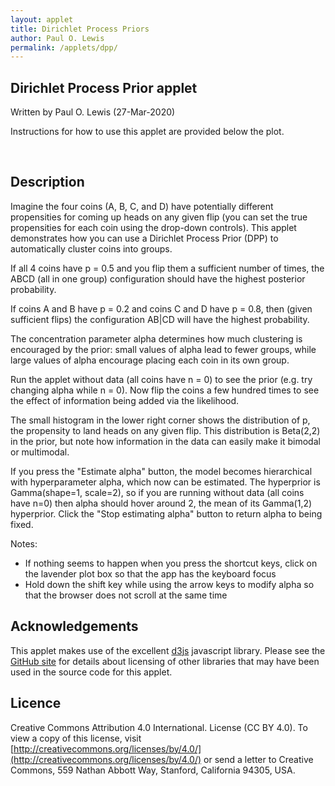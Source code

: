 ```yaml
---
layout: applet
title: Dirichlet Process Priors
author: Paul O. Lewis
permalink: /applets/dpp/
---
```

## Dirichlet Process Prior applet
Written by Paul O. Lewis (27-Mar-2020)

Instructions for how to use this applet are provided below the plot.

<div id="arbitrary" style="display:inline-block"></div>
<div id="controls" style="display:inline-block; vertical-align:top;"></div>
<script type="text/javascript">
    // written by Paul O. Lewis 27-Mar-2020

    const lot = new Random(1234);
    
    // width and height of svg
    const w          = 600;
    const h          = 600;
    const labelw     =  90;
    const xhist      = 100;
    const whist      = 300;
    const xgzero     = 425;
    const wgzero     = 150;
    const hgzero     = 150;
    const ngzerobins = 30;
    const xinfo      = 500;
    const infopad    = 50;
    const wstatebox  = 125;
    const hstatebox  =  75;
                
    let alpha        = 2;      // concentration parameter
    let alphamin     = 0.1
    let hierarchical_model = false;
    
    let maxflips     = 2000;   // maximum number of coinflips allowed
    
    // G0 is Beta(prior_a, prior_b)
    let prior_a      = 2;      
    let prior_b      = 2;
    let delta        = 0.3;    // half the width of the p proposal window
    
    // alpha has hyperprior Gamma(alpha_hyperprior_shape, alpha_hyperprior_scale)
    let alpha_hyperprior_shape = 1;
    let alpha_hyperprior_scale = 2;
                
    let estimate_alpha_button = null;
    let increase_alpha_button = null;
    let decrease_alpha_button = null;
    let alpha_text_element = null;
    let sum_alpha = alpha;
    let num_alpha = 1;
                
    const iteration_milisecs = 10;
    let iterating = false;
    
    let configurations = [
        {partition:"ABCD",    sets:[[0,1,2,3]]},
        {partition:"ABC|D",   sets:[[0,1,2],[3]]},
        {partition:"ABD|C",   sets:[[0,1,3],[2]]},
        {partition:"AB|CD",   sets:[[0,1],[2,3]]},
        {partition:"AB|C|D",  sets:[[0,1],[2],[3]]},
        {partition:"ACD|B",   sets:[[0,2,3],[1]]},
        {partition:"AC|BD",   sets:[[0,2],[1,3]]},
        {partition:"AC|B|D",  sets:[[0,2],[1],[3]]},
        {partition:"AD|BC",   sets:[[0,3],[1,2]]},
        {partition:"A|BCD",   sets:[[0],[1,2,3]]},
        {partition:"A|BC|D",  sets:[[0],[1,2],[3]]},
        {partition:"AD|B|C",  sets:[[0,3],[1],[2]]},
        {partition:"A|BD|C",  sets:[[0],[1,3],[2]]},
        {partition:"A|B|CD",  sets:[[0],[1],[2,3]]},
        {partition:"A|B|C|D", sets:[[0],[1],[2],[3]]}
    ];
    let current_config = 0;
    
    let longest = 0;
    for (let i = 0; i < 15; i++)
        if (configurations[i].partition.length > longest)
            longest = configurations[i].partition.length;
            
    function CenterTextInRect(text_element, x, y, w, h) {
        // center text_element horizontally
        text_element.attr("text-anchor", "middle");
        text_element.attr("x", x + w/2);

        // center text_element vertically
        text_element.attr("y", 0);
        var bb = text_element.node().getBBox();
        var descent = bb.height + bb.y;
        text_element.attr("y", y + h/2 + bb.height/2 - descent);
        }
        
    // ########################################################################
    // ############################### scales  ################################
    // ########################################################################

    const xinfoscale = d3.scaleLinear()
        .domain([0,1])
        .range([xinfo,w]);
        
    const yinfoscale = d3.scaleBand()
        .domain(d3.range(30))
        .range([infopad,h-infopad]);

    const xgzeroscale = d3.scaleBand()
        .domain(d3.range(ngzerobins))
        .range([xgzero,xgzero+wgzero]);

    const ygzeroscale = d3.scaleLinear()
        .domain([0,1])
        .range([575,425]);
        
    const xconfigscale = d3.scaleLinear()
        .domain([0,1])
        .range([0,labelw]);

    const yconfigscale = d3.scaleBand()
        .domain(d3.range(15))
        .range([0,h])
        .padding(0.2);
        
    // ########################################################################
    // ################################ svg  ##################################
    // ########################################################################

    // Select DIV element already created (see above) to hold SVG
    const plot_div = d3.select("div#arbitrary");

    // Create SVG element
    const plot_svg = plot_div.append("svg")
        .attr("width", w)
        .attr("height", h);

    // Create rect outlining entire area of SVG
    plot_svg.append("rect")
        .attr("x", 0)
        .attr("y", 0)
        .attr("width", w)
        .attr("height", h)
        .attr("fill", "lavender");
        
    // Create box showing current state when MCMC is paused
    let MCMCbox = plot_svg.append("rect")
        .attr("id", "mcmcstatebox")
        .attr("x", w/2 - wstatebox)
        .attr("y", h/2 - hstatebox)
        .attr("width", wstatebox)
        .attr("height", hstatebox)
        .attr("rx", "10")
        .attr("fill", "white")
        .attr("stroke", "purple")
        .attr("stroke-width", "2")
        .style("pointer-events", "none")
        .style("visibility", "hidden");
    
    // Create text element to show inside MCMC state box
    let MCMCstate = plot_svg.append("text")
        .attr("id", "mcmcstatetext")
        .attr("x", 0)
        .attr("y", 0)
        .attr("font-family", "Courier")
        .attr("font-size", "24px")
        .style("text-anchor", "middle")
        .style("pointer-events", "none")
        .style("visibility", "hidden")
        .text("ABCD");
    CenterTextInRect(MCMCstate, w/2 - wstatebox, h/2 - hstatebox, wstatebox, hstatebox);

    // Create box showing allocation histogram extent
    plot_svg.append("rect")
        .attr("id", "alloc")
        .attr("x", xhist)
        .attr("y", 0)
        .attr("width", whist)
        .attr("height", h)
        .attr("fill", "none")
        .attr("stroke", "purple")
        .style("visibility", "hidden");
    
    // Create line serving as base of allocation histogram
    plot_svg.append("line")
        .attr("id", "alloc")
        .attr("x1", xhist)
        .attr("y1", 0)
        .attr("x2", xhist)
        .attr("y2", h)
        .attr("fill", "none")
        .attr("stroke", "purple")
        .style("visibility", "visible");
    
    // Create box showing G0 histogram extent
    plot_svg.append("rect")
        .attr("id", "gzero")
        .attr("x", xgzero)
        .attr("y", ygzeroscale(1))
        .attr("width", wgzero)
        .attr("height", hgzero)
        .attr("fill", "none")
        .attr("stroke", "purple")
        .style("visibility", "visible");
    
    // Create vertical line showing where xinfo lies
    plot_svg.append("line")
        .attr("x1", xinfo)
        .attr("y1", 0)
        .attr("x2", xinfo)
        .attr("y2", h)
        .attr("stroke", "orange")
        .style("visibility", "hidden");
    
    // ########################################################################
    // ########################### configurations  ############################
    // ########################################################################

    function showCurrentMCMCState(reveal) {
        if (reveal) {
            MCMCbox.style("visibility", "visible"); 
            MCMCstate.text(configurations[current_config].partition);               
            MCMCstate.style("visibility", "visible");                
        }
        else {
            MCMCbox.style("visibility", "hidden");                
            MCMCstate.style("visibility", "hidden");                
        }
    }

    // Returns the x coordinate of the upper left corner of a configuration box
    function configBoxX(d,i) {
        let textw = 10*d.partition.length;
        return labelw - textw;
    }

    // Returns the y coordinate of the upper left corner of a configuration box
    function configBoxY(d,i) {
        return yconfigscale(i);
    }

    // Returns the width of a configuration box associated with d
    function configBoxW(d,i) {
        return 10*d.partition.length;
    }

    // Returns the height of a configuration box
    function configBoxH(d,i) {
        return yconfigscale.bandwidth();
    }

    // Returns the x coordinate of the center the text string displayed in
    // a configuration box associated with d
    function configTextX(d,i) {
        let textw = 10*d.partition.length;
        return labelw - textw/2;
    }

    // Returns the y coordinate of the lower left corner of the text string
    // displayed in a configuration box associated with d
    function configTextY(d,i) {
        return yconfigscale(i) + (yconfigscale.bandwidth()/2 + 6) + "px";
    }

    // Create rounded rects showing configuration
    plot_svg.selectAll("rect.config")
        .data(configurations)
        .enter()
        .append("rect")
        .attr("class", "config")
        .attr("x", function(d,i) {return configBoxX(d,i);})
        .attr("y", function(d,i) {return configBoxY(d,i);})
        .attr("rx", "10")
        .attr("width", function(d,i) {return configBoxW(d,i);})
        .attr("height", function(d,i) {return configBoxH(d,i);})
        .attr("stroke", "purple")
        .attr("fill", "none");

    // Create text elements showing configuration
    plot_svg.selectAll("text.config")
        .data(configurations)
        .enter()
        .append("text")
        .attr("class", "config")
        .attr("x", function(d,i) {return configTextX(d,i);})
        .attr("y", function(d,i) {return configTextY(d,i);})
        .attr("font-family", "Courier")
        .attr("font-size", "14px")
        .style("text-anchor", "middle")
        .text(function(d) {return d.partition;});
        
    // ###################################################################
    // ########################### coin info  ############################
    // ###################################################################
    let coininfo = [
        {name:"A", y:0, n:0, p:0.5},
        {name:"B", y:0, n:0, p:0.5},
        {name:"C", y:0, n:0, p:0.5},
        {name:"D", y:0, n:0, p:0.5}
    ];
    plot_svg.append("text")
        .attr("id", "alphalabel")
        .attr("x", xinfo)
        .attr("y", yinfoscale(20))
        .attr("font-family", "Verdana")
        .attr("font-size", "14px")
        .style("text-anchor", "end")
        .text("alpha = ");
        
    alpha_text_element = plot_svg.append("text")
        .attr("id", "alphavalue")
        .attr("x", xinfo + 3)
        .attr("y", yinfoscale(20))
        .attr("font-family", "Verdana")
        .attr("font-size", "14px")
        .style("text-anchor", "begin")
        .text(alpha.toFixed(1));
        
    plot_svg.selectAll("text.coinlabel")
        .data(coininfo)
        .enter()
        .append("text")
        .attr("class", "coinlabel")
        .attr("x", xinfo)
        .attr("y", function(d,i) {return yinfoscale(5*i);})
        .attr("font-family", "Verdana")
        .attr("font-size", "14px")
        .style("text-anchor", "end")
        .text(function(d) {return "coin " + d.name + ":";});
        
    plot_svg.selectAll("text.plabel")
        .data(coininfo)
        .enter()
        .append("text")
        .attr("class", "plabel")
        .attr("x", xinfo)
        .attr("y", function(d,i) {return yinfoscale(5*i+1);})
        .attr("font-family", "Verdana")
        .attr("font-size", "14px")
        .style("text-anchor", "end")
        .text("p = ");
        
    plot_svg.selectAll("text.pvalue")
        .data(coininfo)
        .enter()
        .append("text")
        .attr("class", "pvalue")
        .attr("x", xinfo + 3)
        .attr("y", function(d,i) {return yinfoscale(5*i+1);})
        .attr("font-family", "Verdana")
        .attr("font-size", "14px")
        .style("text-anchor", "begin")
        .text(function(d) {return d.p.toFixed(2);});

    plot_svg.selectAll("text.ylabel")
        .data(coininfo)
        .enter()
        .append("text")
        .attr("class", "ylabel")
        .attr("x", xinfo)
        .attr("y", function(d,i) {return yinfoscale(5*i+2);})
        .attr("font-family", "Verdana")
        .attr("font-size", "14px")
        .style("text-anchor", "end")
        .text("y = ");
        
    plot_svg.selectAll("text.yvalue")
        .data(coininfo)
        .enter()
        .append("text")
        .attr("class", "yvalue")
        .attr("x", xinfo + 3)
        .attr("y", function(d,i) {return yinfoscale(5*i+2);})
        .attr("font-family", "Verdana")
        .attr("font-size", "14px")
        .style("text-anchor", "begin")
        .text(function(d) {return d.y;});

    plot_svg.selectAll("text.nlabel")
        .data(coininfo)
        .enter()
        .append("text")
        .attr("class", "nlabel")
        .attr("x", xinfo)
        .attr("y", function(d,i) {return yinfoscale(5*i+3);})
        .attr("font-family", "Verdana")
        .attr("font-size", "14px")
        .style("text-anchor", "end")
        .text("n = ");

    plot_svg.selectAll("text.nvalue")
        .data(coininfo)
        .enter()
        .append("text")
        .attr("class", "nvalue")
        .attr("x", xinfo + 3)
        .attr("y", function(d,i) {return yinfoscale(5*i+3);})
        .attr("font-family", "Verdana")
        .attr("font-size", "14px")
        .style("text-anchor", "begin")
        .text(function(d) {return d.n;});

    function updateInfo() {
        plot_svg.select("text#alphavalue")
            .text(alpha.toFixed(1));
        plot_svg.selectAll("text.pvalue")
            .data(coininfo)
            .text(function(d) {return d.p.toFixed(2);});
        plot_svg.selectAll("text.yvalue")
            .data(coininfo)
            .text(function(d) {return d.y;});
        plot_svg.selectAll("text.nvalue")
            .data(coininfo)
            .text(function(d) {return d.n;});
    }
    
    // ##############################################################
    // ########################### MCMC #############################
    // ##############################################################
    
    let gzero_counts = [];
    let gzero_uppers = [];
    let g0incr = 1.0/ngzerobins;
    let upper = 0.0;
    for (let i = 0; i < ngzerobins; i++) {
        gzero_counts.push(0);
        upper += g0incr;
        gzero_uppers.push(upper);
    }
    
    const config_k     = [1,2,2,2,3,2,2,3,2,2,3,3,3,3,4];
    const config_nfact = [6,2,2,1,1,2,1,1,1,2,1,1,1,1,1];
    let config_prob    = [0,0,0,0,0,0,0,0,0,0,0,0,0,0,0];
    
    function drawFromBetaDist(a,b) {
        let x = lot.gamma(a,1);
        let y = lot.gamma(b,1);
        return x/(x+y);
    }
    
    function drawFromG0() {
        return drawFromBetaDist(prior_a, prior_b);
    }

    function binGZero(g0) {
        for (let i = 0; i < ngzerobins; i++) {
            if (g0 < gzero_uppers[i]) {
                gzero_counts[i]++;
                break;
            }
        }
    }
    
    function resetGZeroCounts() {
        for (let i = 0; i < ngzerobins; i++) {
            gzero_counts[i] = 0;
        }
    }
    
    // Begin with all four coins in one group
    let phi = [];
    let g0 = drawFromG0();
    binGZero(g0);
    phi.push(g0);
    let allocation = [0,0,0,0]; 

    let total_count = 1;
    let config_counts  = [1,0,0,0,0,0,0,0,0,0,0,0,0,0,0];

    function recalcConfigProbs(a) {
        let denom = a*(a+1)*(a+2)*(a+3);
        for (let i = 0; i < 15; i++) {
            config_prob[i] = Math.pow(a,config_k[i])*config_nfact[i]/denom;
        }
    }
    recalcConfigProbs(alpha);
    
    function drawFromPrior() {
        total_count++;
        let cumpr = 0.0;
        let u = lot.uniform(0,1);
        for (let i = 0; i < 15; i++) {
            cumpr += config_prob[i];
            if (u < cumpr) {
                config_counts[i]++;
                break;
            }
        }
    }
    
    plot_svg.selectAll("rect.allochist")
        .data(config_counts)
        .enter()
        .append("rect")
        .attr("class", "allochist")
        .attr("x", xhist)
        .attr("y", function(d,i) {return yconfigscale(i);})
        .attr("width", function(d) {return whist*d/total_count;})
        .attr("height", yconfigscale.bandwidth())
        .attr("fill", function(d) {return "rgb(0, 0, " + calcColor(d, total_count) + ")";});

    function calcColor(d, maxd) {
        return (Math.floor(255.0*d/maxd));
    }
    
    function updateAllocationHistogram() {
        plot_svg.selectAll("rect.allochist")
            .data(config_counts)
            .attr("width", function(d) {return whist*d/total_count;})
            .attr("fill", function(d) {return "rgb(0, 0, " + calcColor(d, total_count) + ")";});
    }
    
    plot_svg.selectAll("rect.gzerohist")
        .data(gzero_counts)
        .enter()
        .append("rect")
        .attr("class", "gzerohist")
        .attr("x", function(d,i) {return xgzeroscale(i);})
        .attr("y", ygzeroscale(0))
        .attr("width", xgzeroscale.bandwidth())
        .attr("height", 0);

    function updateGZeroHistogram() {
        let maxcount = Math.max(...gzero_counts);
        if (maxcount > 0 ) {
            plot_svg.selectAll("rect.gzerohist")
                .data(gzero_counts)
                .attr("y", function(d) {return ygzeroscale(0) - 0.8*hgzero*d/maxcount;})
                .attr("height", function(d) {return 0.8*hgzero*d/maxcount;})
                .attr("fill", function(d) {return "rgb(" + calcColor(d, maxcount) + ", 0, 0)";});
        }
        else {
            plot_svg.selectAll("rect.gzerohist")
                .attr("y", ygzeroscale(0))
                .attr("height", 0);
        }
    }
    
    function isSingleton(i) {
        if (i != 0 && allocation[i] == allocation[0])
            return false;
        if (i != 1 && allocation[i] == allocation[1])
            return false;
        if (i != 2 && allocation[i] == allocation[2])
            return false;
        if (i != 3 && allocation[i] == allocation[3])
            return false;
        return true;
    }
    
    function logPrior(p) {
        let logp = log_gamma(prior_a + prior_b) - log_gamma(prior_a) - log_gamma(prior_b);
        logp += (prior_a - 1)*Math.log(p) + (prior_b - 1)*Math.log(1 - p);
        return logp;
    }
    
    function logLikelihood(y, n, p) {
        let logLike = 0.0;
        logLike += log_gamma(n+1);
        logLike -= log_gamma(y+1);
        logLike -= log_gamma(n-y+1);
        logLike += y*Math.log(p);
        logLike += (n-y)*Math.log(1-p);
        return logLike;
    }

    function calcAllocProbs(i, is_singleton) {
        // Initialize probabilities used to choose a new category for coin i
        let probs = [];
        for (let j = 0; j < phi.length; j++) {
            probs.push(0);
        }
        
        // Set numerator for existing categories
        for (let j = 0; j < 4; j++) {
            if (i != j) {
                probs[allocation[j]]++;
            }
        } 

        // Set numerator for auxilliary categories
        if (is_singleton) {
            probs[allocation[i]] = alpha/3;
            for (let j = phi.length - 2; j < phi.length; j++) {
                probs[j] = alpha/3;
            }
        }
        else {
            for (let j = phi.length - 3; j < phi.length; j++) {
                probs[j] = alpha/3;
            }
        }
        
        // Multiply by coin i likelihood
        let denom = [];
        for (let j = 0; j < phi.length; j++) {
            let logNumer = Math.log(probs[j]);
            if (coininfo[i].n > 0) {
                logNumer += logLikelihood(coininfo[i].y, coininfo[i].n, phi[j]);
            }
            probs[j] = logNumer;
            denom.push(logNumer);
        }
        
        // Normalize
        let log_max = Math.max(...denom);
        let sum_of_ratios = 0.0;
        for (let j = 0; j < phi.length; j++) {
            sum_of_ratios += Math.exp(probs[j] - log_max);
        }
        let log_denom = log_max + Math.log(sum_of_ratios);
        for (let j = 0; j < phi.length; j++) {
            probs[j] = Math.exp(probs[j] - log_denom);
        }
        
        return probs;
    }
    
    function notAllocated(j) {
        // Returns true if no allocation entry equals i
        if (allocation[0] == j)
            return false;
        if (allocation[1] == j)
            return false;
        if (allocation[2] == j)
            return false;
        if (allocation[3] == j)
            return false;
        return true;
    }
    
    function shiftAllocIndicesLeft(j) {
        // Subtract 1 from all allocation entries > j
        for (let i = 0; i < allocation.length; i++) {
            if (allocation[i] > j)
                allocation[i]--;
        }
    }
    
    function chooseCategory(i, probs, is_singleton, cat0) {
        // Choose category randomly using probabilities in probs
        let cat = -1;
        let cum = 0.0;
        let u = lot.uniform(0,1);
        for (let k = 0; k < probs.length; k++) {
            cum += probs[k];
            if (u <= cum) {
                cat = k;
                break;
            }
        }
        
        // Report error if failed to choose category
        if (cat < 0) {
            console.log("***** ERROR: could not choose category ***** u = " + u.toFixed(5));
            for (let j = 0; j < probs.length; j++) {
                console.log("  probs[" + j + "] = " + probs[j].toFixed(5));
            }
        }
        
        // Record phi value if cat indexes one of the new proposed ones
        let aux_start = phi.length - (is_singleton ? 2 : 3);
        if (cat >= aux_start) {
            binGZero(phi[cat]);
        }
        
        allocation[i] = cat;
        for (let j = phi.length-1; j >= 0; j--) {
            if (notAllocated(j)) {
                shiftAllocIndicesLeft(j);
                phi.splice(j,1);
            }
        } 
    }
    
    function debugShowAllocProbs(probs, is_singleton) {
        console.log(" ");
        console.log("probs");
        let start = phi.length - (is_singleton ? 2 : 3);
        let cumprob = 0.0;
        for (let j = 0; j < start; j++) {
            cumprob += probs[j];
            console.log("   " + j + "  " + phi[j].toFixed(5) + " " + probs[j].toFixed(5) + "  " + cumprob);
        }
        for (let j = start; j < phi.length; j++) {
            cumprob += probs[j];
            console.log(" * " + j + "  " + phi[j].toFixed(5) + " " + probs[j].toFixed(5) + "  " + cumprob);
        }
    }
    
    function debugShowPhi() {
        console.log(" ");
        console.log("phi");
        for (let j = 0; j < phi.length; j++) {
            console.log("   " + j + "  " + phi[j].toFixed(5));
        }
    }
    
    function debugShowAllocation() {
        console.log(" ");
        console.log("allocation");
        for (let j = 0; j < allocation.length; j++) {
            console.log("   " + j + "  " + allocation[j]);
        }
    }
    
    function updateCounts() {
        total_count++;
        if (phi.length == 4)
            current_config = 14;
        else if (phi.length == 3) {
            if (allocation[0] == allocation[1])
                current_config = 4;
            else if (allocation[0] == allocation[2])
                current_config = 7;
            else if (allocation[1] == allocation[2])
                current_config = 10;
            else if (allocation[0] == allocation[3])
                current_config = 11;
            else if (allocation[1] == allocation[3])
                current_config = 12;
            else if (allocation[2] == allocation[3])
                current_config = 13;
        }
        else if (phi.length == 2) {
            if (allocation[0] == allocation[1] && allocation[1] == allocation[2])
                current_config = 1;
            else if (allocation[0] == allocation[1] && allocation[1] == allocation[3])
                current_config = 2;
            else if (allocation[0] == allocation[1] && allocation[2] == allocation[3])
                current_config = 3;
            else if (allocation[0] == allocation[2] && allocation[2] == allocation[3])
                current_config = 5;
            else if (allocation[0] == allocation[2] && allocation[1] == allocation[3])
                current_config = 6;
            else if (allocation[0] == allocation[3] && allocation[1] == allocation[2])
                current_config = 8;
            else if (allocation[1] == allocation[2] && allocation[2] == allocation[3])
                current_config = 9;
        }
        else
            current_config = 0;
        config_counts[current_config]++;
    }
    
    function updateAllocationVector() {
        for (let i = 0; i < 4; i++) {
            let is_singleton = isSingleton(i);
                                
            // update group to which coin i is a member
            if (is_singleton) {
                // coin i is in its own group
                phi.push(drawFromG0());
                phi.push(drawFromG0());
            } 
            else {
                // coin i is in the same group as at least one other coin
                phi.push(drawFromG0());
                phi.push(drawFromG0());
                phi.push(drawFromG0());
            }
            let probs = calcAllocProbs(i, is_singleton);
            chooseCategory(i, probs, is_singleton, allocation[i]);
            updateCounts();
        }                
    }
                                        
    function updatePhi() {
        for (let i = 0; i < phi.length; i++) {
            // propose new value for phi[i]
            let phi_prev = phi[i];
            let phi_new = lot.uniform(phi_prev - delta, phi_prev + delta);
            
            // reflect back into [0,1] if necessary
            if (phi_new > 1.0)
                phi_new = 1.0 - (phi_new - 1.0);
            else if (phi_new < 0.0)
                phi_new = -phi_new;
            
            // calculate log-likelihoods
            let lnL_prev = 0.0;
            let lnL_new = 0.0;
            let n = 0;
            for (let j = 0; j < 4; j++) {
                if (allocation[j] == i) {
                    // coin j is currently assigned to category i
                    n++;
                    lnL_prev += logLikelihood(coininfo[j].y, coininfo[j].n, phi_prev);
                    lnL_new  += logLikelihood(coininfo[j].y, coininfo[j].n, phi_new);
                }
            }
            
            // calculate log-priors
            let lnP_prev = logPrior(phi_prev);
            let lnP_new  = logPrior(phi_new);
            
            // calculate log-posterior-kernels
            let log_kernel_prev = lnL_prev + lnP_prev;
            let log_kernel_new  = lnL_new  + lnP_new;
            
            // calculate log acceptance ratio
            let logR = log_kernel_new - log_kernel_prev;
            let logu = Math.log(lot.uniform(0,1));
            if (logu < logR) {
                phi[i] = phi_new;
            }
            binGZero(phi[i]);
        }
    }
           
   function updateAlpha() {
        if (hierarchical_model) {
            // Use method described in left column, p. 585 in
            // MD Escobar and M West. 1995. Bayesian density estimation
            // and inference using mixtures. JASA 90(430):577-588.
    
            // let k equal current number of categories
            let k = phi.length;
    
            // sample eta value given alpha and n (always 4)
            let n = 4;
            let eta = drawFromBetaDist(alpha + 1, n);
            let log_eta = Math.log(eta);
    
            // sample new alpha given k and eta
            let gamma_scale = 1.0/(1/alpha_hyperprior_scale - log_eta);
            let pi_eta = (alpha_hyperprior_shape + k - 1)/(alpha_hyperprior_shape + k - 1 + n*gamma_scale);
            let gamma1 = lot.gamma(alpha_hyperprior_shape + k,     gamma_scale);
            let gamma2 = lot.gamma(alpha_hyperprior_shape + k - 1, gamma_scale);
            alpha = pi_eta*gamma1 + (1 - pi_eta)*gamma2;
        
            sum_alpha += alpha;
            num_alpha += 1;
            let mean_alpha = sum_alpha/num_alpha;
            alpha_text_element.text(mean_alpha.toFixed(1));
        }
   }

    function restartMCMC() {
        phi = [];
        phi.push(drawFromG0());
        allocation = [0,0,0,0]; 
        total_count = 1;
        config_counts  = [1,0,0,0,0,0,0,0,0,0,0,0,0,0,0];
        current_config = 0;
        resetGZeroCounts();

        sum_alpha = alpha;
        num_alpha = 1;

        updateAllocationHistogram();
        updateGZeroHistogram();
        updateInfo();
        showCurrentMCMCState(!iterating);
    }
                
    function resetCoins() {
        coininfo[0].y = 0;
        coininfo[0].n = 0;
        coininfo[1].y = 0;
        coininfo[1].n = 0;
        coininfo[2].y = 0;
        coininfo[2].n = 0;
        coininfo[3].y = 0;
        coininfo[3].n = 0;
        restartMCMC();
    }
    
    function nextIteration() {
        updateAllocationVector();
        updatePhi();
        updateAlpha();
        updateGZeroHistogram();
        updateAllocationHistogram();
    }
    
    function startOrStop() {
        if (iterating) {
            iterating = false;
            showCurrentMCMCState(true);
        }
        else {
            iterating = true;
            showCurrentMCMCState(false);
            var timer = setInterval(function() {
                if (iterating)
                    nextIteration();
                else
                    clearInterval(timer);
            }, iteration_milisecs);
        }
    }
    startOrStop();
    
    function flipAllCoins(number_of_flips) {
        for (let j = 0; j < 4; j++) {
            // Flip coin j number_of_flips times
            let p = coininfo[j].p;
            for (let i = 0; i < number_of_flips; i++) {
                coininfo[j].n++;
                let u = lot.uniform(0,1);
                if (u < p)
                    coininfo[j].y++;
            }
        }
        restartMCMC();
    }
    
    function toggleHierarchical() {
        if (hierarchical_model) {
            // Going to non-hierarchical model
            hierarchical_model = false;
            alpha = Math.round(alpha);
            if (alpha < 0.1)
                alpha = 0.1;
            sum_alpha = alpha;
            num_alpha = 1;
            alpha_text_element.text(alpha.toFixed(1));
            increase_alpha_button.property("disabled", false);
            decrease_alpha_button.property("disabled", false);
            estimate_alpha_button.attr("value", "Estimate alpha (A key)");
        }
        else {
            // Going to hierarchical model
            hierarchical_model = true;
            increase_alpha_button.property("disabled", true);
            decrease_alpha_button.property("disabled", true);
            estimate_alpha_button.attr("value", "Stop estimating alpha (A key)");
        }
    }

    function modifyAlpha(incr) {
        if (!hierarchical_model) {
            // alpha  10*alpha     a   incr = +1     incr = -1 
            // -----------------------------------------------
            //     2        20    20   30/10 = 3   10/10 =   1
            //  1.01      10.1    10   20/10 = 2    9/10 = 0.9
            //     1        10    10   20/10 = 2    9/10 = 0.9
            //  0.99       9.9    10   20/10 = 2    9/10 = 0.9
            //   0.9         9     9   10/10 = 1    8/10 = 0.8
            // -----------------------------------------------
            var a = Math.round(10*alpha);
            if (incr > 0) {
                a += (a < 10 ? 1 : 10);
            }
            else {
                a -= (a > 10 ? 10 : 1);
            }
            alpha = a/10;
            if (alpha < alphamin)
                alpha = alphamin;
            restartMCMC();
        }
    }

    // Listen and react to keystrokes
    // key      code  key code  key code  key code  key code
    // -------------  --------  --------  --------  --------
    // tab         9    0   48    ~  192    a   65    n   78
    // return     13    1   49    ;  186    b   66    o   79
    // shift      16    2   50    =  187    c   67    p   80
    // control    17    3   51    ,  188    d   68    q   81
    // option     18    4   52    -  189    e   69    r   82
    // command    91    5   53    .  190    f   70    s   83
    // space      32    6   54    /  191    g   71    t   84
    // leftarrow  37    7   55    \  220    h   72    u   85
    // uparrow    38    8   56    [  219    i   73    v   86
    // rightarrow 39    9   57    ]  221    j   74    w   87
    // downarrow  40              '  222    k   75    x   88
    //                                      l   76    y   89
    //                                      m   77    z   90
    function keyDown() {
        if (d3.event.keyCode == 83) {
            // 83 is the "S" key
            startOrStop();
        }
        else if (d3.event.keyCode == 77) {
            // 77 is the "M" key
            restartMCMC();
        }
        else if (d3.event.keyCode == 65) {
            // 65 is the "A" key
            toggleHierarchical();
        }
        else if (d3.event.keyCode == 38) {
            // 38 is the "up arrow" key
            modifyAlpha(1);
        }
        else if (d3.event.keyCode == 40) {
            // 40 is the "down arrow" key
            modifyAlpha(-1);
        }
        else if (d3.event.keyCode == 70) {
            // 70 is the "F" key
            flipAllCoins(100);
        }
        else if (d3.event.keyCode == 82) {
            // 82 is the "R" key
            resetCoins();
            resetGZeroCounts();
        }
    }
    d3.select("body")
        .on("keydown", keyDown);
        
    let pchoices = [0.1, 0.2, 0.3, 0.4, 0.5, 0.6, 0.7, 0.8, 0.9];
    let pindex = 4; // index of value selected at start

    function addButton(panel, label, onfunc) {
        var control_div = panel.append("div").append("div")
            .attr("class", "control");
        let btn = control_div.append("input")
            .attr("value",label)
            .attr("type", "button")
            .on("click", onfunc);
        return btn;
        }

    function addDropdown(panel, id, label, choices, selected_index, onfunc) {
        var control_div = panel.append("div").append("div")
            .attr("class", "control");
        control_div.append("select")
            .attr("id", id)
            .on("change", onfunc)
            .selectAll("option")
            .data(choices)
            .enter()
            .append("option")
            .text(function(d) {return d.toFixed(1);});
        d3.select("select#" + id).property("selectedIndex", selected_index);
        control_div.append("label")
            .html("&nbsp;" + label);
        }

    function createControlsPanel() {
        var controls_div = d3.select("div#controls");

        // Create drop-down lists within controls_div to allow changing the 
        // true proportion of heads for each of the four coins
        addDropdown(controls_div, "dropdownA", "true fraction heads for coin A", pchoices, pindex, function() {
            var selected_index = d3.select(this).property('selectedIndex');
            coininfo[0].p = pchoices[selected_index];
            let nflips = coininfo[0].n;
            resetCoins();
            flipAllCoins(nflips);
            resetGZeroCounts();
        });
        addDropdown(controls_div, "dropdownB", "true fraction heads for coin B", pchoices, pindex, function() {
            var selected_index = d3.select(this).property('selectedIndex');
            coininfo[1].p = pchoices[selected_index];
            let nflips = coininfo[1].n;
            resetCoins();
            flipAllCoins(nflips);
            resetGZeroCounts();
        });
        addDropdown(controls_div, "dropdownC", "true fraction heads for coin C", pchoices, pindex, function() {
            var selected_index = d3.select(this).property('selectedIndex');
            coininfo[2].p = pchoices[selected_index];
            let nflips = coininfo[2].n;
            resetCoins();
            flipAllCoins(nflips);
            resetGZeroCounts();
        });
        addDropdown(controls_div, "dropdownD", "true fraction heads for coin D", pchoices, pindex, function() {
            var selected_index = d3.select(this).property('selectedIndex');
            coininfo[3].p = pchoices[selected_index];
            let nflips = coininfo[03].n;
            resetCoins();
            flipAllCoins(nflips);
            resetGZeroCounts();
        });
        addButton(controls_div, "Flip all coins 100 times (F key)", function() {
            flipAllCoins(100);
        });
        addButton(controls_div, "Reset all coins to zero flips (R key)", function() {
            resetCoins();
            resetGZeroCounts();
        });
        estimate_alpha_button = addButton(controls_div, "Estimate alpha (A key)", function() {
            toggleHierarchical();
        });
        increase_alpha_button = addButton(controls_div, "Increase alpha (up arrow key)", function() {
            modifyAlpha(1);
        });
        decrease_alpha_button = addButton(controls_div, "Decrease alpha (down arrow key", function() {
            modifyAlpha(-1);
        });
        addButton(controls_div, "Restart MCMC (M key)", function() {
            restartMCMC();
        });
        addButton(controls_div, "Start/stop MCMC (S key)", function() {
            startOrStop();
        });
    }                
    createControlsPanel();
</script>

<br/>

## Description
Imagine the four coins (A, B, C, and D) have potentially different propensities for coming up heads on any given flip (you can set the true propensities for each coin using the drop-down controls). This applet demonstrates how you can use a Dirichlet Process Prior (DPP) to automatically cluster coins into groups. 

If all 4 coins have p = 0.5 and you flip them a sufficient number of times, the ABCD (all in one group) configuration should have the highest posterior probability. 

If coins A and B have p = 0.2 and coins C and D have p = 0.8, then (given sufficient flips) the configuration AB\|CD will have the highest probability. 

The concentration parameter alpha determines how much clustering is encouraged by the prior: small values of alpha lead to fewer groups, while large values of alpha encourage placing each coin in its own group.

Run the applet without data (all coins have n = 0) to see the prior (e.g. try changing alpha while n = 0). Now flip the coins a few hundred times to see the effect of information being added via the likelihood.

The small histogram in the lower right corner shows the distribution of p, the propensity to land heads on any given flip. This distribution is Beta(2,2) in the prior, but note how information in the data can easily make it bimodal or multimodal.

If you press the "Estimate alpha" button, the model becomes hierarchical with hyperparameter alpha, which now can be estimated. The hyperprior is Gamma(shape=1, scale=2), so if you are running without data (all coins have n=0) then alpha should hover around 2, the mean of its Gamma(1,2) hyperprior. Click the "Stop estimating alpha" button to return alpha to being fixed.

Notes: 
* If nothing seems to happen when you press the shortcut keys, click on the lavender plot box so that the app has the keyboard focus
* Hold down the shift key while using the arrow keys to modify alpha so that the browser does not scroll at the same time

## Acknowledgements

This applet makes use of the excellent [d3js](https://d3js.org/) javascript library. 
Please see the [GitHub site](https://github.com/plewis/plewis.github.io/tree/master/assets/js) for details about licensing of other libraries that may have been used in the source code for this applet.

## Licence

Creative Commons Attribution 4.0 International.
License (CC BY 4.0). To view a copy of this license, visit
[http://creativecommons.org/licenses/by/4.0/](http://creativecommons.org/licenses/by/4.0/) or send a letter to Creative Commons, 559
Nathan Abbott Way, Stanford, California 94305, USA.
